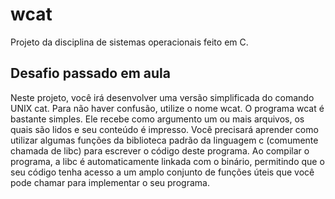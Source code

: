 # wcat
Projeto da disciplina de sistemas operacionais feito em C.

## Desafio passado em aula
Neste projeto, você irá desenvolver uma versão simplificada do comando UNIX cat. Para não haver confusão, utilize o nome wcat.
O programa wcat é bastante simples. Ele recebe como argumento um ou mais arquivos, os quais são lidos e seu conteúdo é impresso.
Você precisará aprender como utilizar algumas funções da biblioteca padrão da linguagem c (comumente chamada de libc) para escrever o código deste programa. Ao compilar o programa, a libc é automaticamente linkada com o binário, permitindo que o seu código tenha acesso a um amplo conjunto de funções úteis que você pode chamar para implementar o seu programa.
